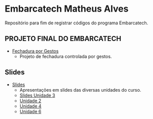 # Embarcatech Matheus Alves

Repositório para fim de registrar códigos do programa Embarcatech.

## **PROJETO FINAL DO EMBARCATECH**
- [Fechadura por Gestos](https://github.com/MatheusAlves65/Embarcatech-Matheus-Alves/tree/main/Fechadura%20por%20Gestos)
  - Projeto de fechadura controlada por gestos.
## Slides
- [Slides](https://github.com/MatheusAlves65/Embarcatech-Matheus-Alves/tree/main/Slides)
  - Apresentações em slides das diversas unidades do curso.
  - [Slides Unidade 3](https://github.com/MatheusAlves65/Embarcatech-Matheus-Alves/tree/main/Slides/Slides%20Unidade%203)
  - [Unidade 2](https://github.com/MatheusAlves65/Embarcatech-Matheus-Alves/tree/main/Slides/Unidade2)
  - [Unidade 4](https://github.com/MatheusAlves65/Embarcatech-Matheus-Alves/tree/main/Slides/Unidade%204)
  - [Unidade 6](https://github.com/MatheusAlves65/Embarcatech-Matheus-Alves/tree/main/Slides/Unidade%206)
